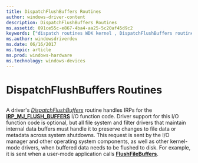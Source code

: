 ```yaml
---
title: DispatchFlushBuffers Routines
author: windows-driver-content
description: DispatchFlushBuffers Routines
ms.assetid: 091ce55c-e867-4ba4-aa25-5c20af45d9c2
keywords: ["dispatch routines WDK kernel , DispatchFlushBuffers routine", "DispatchFlushBuffers routine", "IRP_MJ_FLUSH_BUFFERS I/O function code", "flush buffers dispatch routines WDK kernel"]
ms.author: windowsdriverdev
ms.date: 06/16/2017
ms.topic: article
ms.prod: windows-hardware
ms.technology: windows-devices
---
```


# DispatchFlushBuffers Routines


## <a href="" id="ddk-dispatchflushbuffers-routines-kg"></a>


A driver's [*DispatchFlushBuffers*](https://msdn.microsoft.com/library/windows/hardware/ff543314) routine handles IRPs for the [**IRP\_MJ\_FLUSH\_BUFFERS**](https://msdn.microsoft.com/library/windows/hardware/ff550760) I/O function code. Driver support for this I/O function code is optional, but all file system and filter drivers that maintain internal data buffers must handle it to preserve changes to file data or metadata across system shutdowns. This request is sent by the I/O manager and other operating system components, as well as other kernel-mode drivers, when buffered data needs to be flushed to disk. For example, it is sent when a user-mode application calls [**FlushFileBuffers**](https://msdn.microsoft.com/library/windows/desktop/aa364439).

 

 




